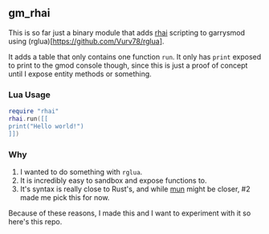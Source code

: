 ## gm_rhai
This is so far just a binary module that adds [rhai](https://github.com/rhaiscript/rhai) scripting to garrysmod using (rglua)[https://github.com/Vurv78/rglua].

It adds a table that only contains one function ``run``.
It only has ``print`` exposed to print to the gmod console though, since this is just a proof of concept until I expose entity methods or something.

### Lua Usage

```lua
require "rhai"
rhai.run([[
print("Hello world!")
]])
```

### Why
1. I wanted to do something with ``rglua``.
2. It is incredibly easy to sandbox and expose functions to.
3. It's syntax is really close to Rust's, and while [mun](https://github.com/mun-lang/mun) might be closer, #2 made me pick this for now.

Because of these reasons, I made this and I want to experiment with it so here's this repo.